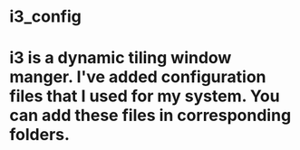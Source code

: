 # i3_config
# i3 is a dynamic tiling window manger. I've added configuration files that I used for my system. You can add these files in corresponding folders.
